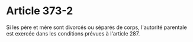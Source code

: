 # Article 373-2

Si les père et mère sont divorcés ou séparés de corps, l'autorité parentale est exercée dans les conditions prévues à l'article 287.